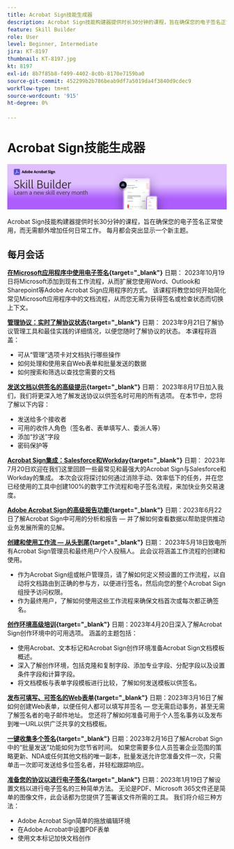 ```yaml
---
title: Acrobat Sign技能生成器
description: Acrobat Sign技能构建器提供时长30分钟的课程，旨在确保您的电子签名正常使用，而不会增加任何额外的工作量
feature: Skill Builder
role: User
level: Beginner, Intermediate
jira: KT-8197
thumbnail: KT-8197.jpg
kt: 8197
exl-id: 8b7f85b8-f499-4402-8c0b-8170e7159ba0
source-git-commit: 452299b2b786beab9df7a5019da4f3840d9cdec9
workflow-type: tm+mt
source-wordcount: '915'
ht-degree: 0%

---
```


# Acrobat Sign技能生成器

![技能生成器横幅](../assets/SB_Hero.png)

Acrobat Sign技能构建器提供时长30分钟的课程，旨在确保您的电子签名正常使用，而无需额外增加任何日常工作。 每月都会突出显示一个新主题。

## 每月会话

**[在Microsoft应用程序中使用电子签名](https://teamwork.adobe.com/adobe-sign-skill-builder/attendease/networking/experience/7c88319e-04b7-4560-aad3-ba288d5cfc76/3bd16192-c4c9-4d66-9b1c-575ddcc3c6bb){target="_blank"}**
日期： 2023年10月19日将Microsoft添加到现有工作流程，从而扩展您使用Word、Outlook和Sharepoint等Adobe Acrobat Sign应用程序的方式。 该课程将教您如何开始简化常见Microsoft应用程序中的文档流程，从而您无需为获得签名或检查状态而切换上下文。

**[管理协议：实时了解协议状态](https://teamwork.adobe.com/adobe-sign-skill-builder/attendease/networking/experience/d326c8ab-3173-4c95-9e5a-0afeff4ce006/4bae4b11-516b-4e50-8f10-d116538fd710){target="_blank"}**
日期： 2023年9月21日了解协议管理工具和最佳实践的详细情况，以便您随时了解协议的状态。 本课程将涵盖：

* 可从“管理”选项卡对文档执行哪些操作
* 如何处理和使用来自Web表单和批量发送的数据
* 如何搜索和筛选以查找您需要的文档

**[发送文档以供签名的高级提示](https://teamwork.adobe.com/adobe-sign-skill-builder/attendease/networking/experience/4c4e8632-ba24-445f-a567-a9e76429bdf5/0a2f68ed-9a21-4911-9e38-15943c0e3f9a){target="_blank"}**
日期： 2023年8月17日加入我们，我们将更深入地了解发送协议以供签名时可用的所有选项。 在本节中，您将了解以下内容：

* 发送给多个接收者
* 可用的收件人角色（签名者、表单填写人、委派人等）
* 添加“抄送”字段
* 密码保护等

**[Acrobat Sign集成：Salesforce和Workday](https://teamwork.adobe.com/adobe-sign-skill-builder/attendease/networking/experience/8409ba8b-e4ee-4e99-80cc-33902027b80e/307d147e-4b85-4330-81af-5929f0dc5ae4){target="_blank"}**
日期： 2023年7月20日欢迎在我们这里回顾一些最常见和最强大的Acrobat Sign与Salesforce和Workday的集成。 本次会议将探讨如何通过消除手动、效率低下的任务，并在您已经使用的工具中创建100%的数字工作流程和电子签名流程，来加快业务交易速度。

**[Adobe Acrobat Sign的高级报告功能](https://adobe-sign-skill-builder.joinus.adobeevents.com/attendease/networking/experience/fa28b18d-ab38-47d4-8ae8-3e0161550bd3/60081eb2-f8a3-45b6-9d75-4f3a53b4c53a){target="_blank"}**
日期：2023年6月22日了解Acrobat Sign中可用的分析和报告 — 并了解如何查看数据以帮助提供推动业务发展所需的见解。

**[创建和使用工作流 — 从头到尾](https://teamwork.adobe.com/adobe-sign-skill-builder/attendease/networking/experience/0fc7ccc5-eb36-47f0-a0d3-1fa3648c8fcf/42a9bbad-0a54-4c8c-8002-597d549600fe){target="_blank"}**
日期： 2023年5月18日致电所有Acrobat Sign管理员和最终用户/个人投稿人。 此会议将涵盖工作流程的创建和使用。

* 作为Acrobat Sign组或帐户管理员，请了解如何定义预设置的工作流程，以自动将文档路由到正确的参与方，以便进行签名，然后向您的整个Acrobat Sign组授予访问权限。
* 作为最终用户，了解如何使用这些工作流程来确保文档首次或每次都正确签名。

**[创作环境高级培训](https://adobe-sign-skill-builder.joinus.adobeevents.com/attendease/networking/experience/30c06b3c-60f7-4293-9cd2-2544104d9140/85ffced9-7613-4382-b3a3-43ba227af5ba){target="_blank"}**
日期：2023年4月20日深入了解Acrobat Sign创作环境中的可用选项。 涵盖的主题包括：

* 使用Acrobat、文本标记和Acrobat Sign创作环境准备Acrobat Sign文档模板概述。
* 深入了解创作环境，包括克隆和复制字段、添加专业字段、分配字段以及设置条件字段和计算字段。
* 将文档模板与表单字段模板进行比较，了解如何发送模板以供签名。

**[发布可填写、可签名的Web表单](https://adobe-sign-skill-builder.joinus.adobeevents.com/attendease/networking/experience/265580bf-245a-4751-9b51-c6877192d13a/9ae41cae-a53e-4b71-a748-2df0ee2e14c8){target="_blank"}**
日期：2023年3月16日了解如何创建Web表单，以便任何人都可以填写并签名 — 您无需启动事务，甚至无需了解签名者的电子邮件地址。 您还将了解如何准备可用于个人签名事务以及发布到唯一URL以供广泛共享的文档模板。

**[一键收集多个签名](https://adobe-sign-skill-builder.joinus.adobeevents.com/attendease/networking/experience/552e5165-8762-4c73-9d41-8215d48a62cc/9d88acde-96fa-4d83-89e3-1296b94f4d90){target="_blank"}**
日期：2023年2月16日了解Acrobat Sign中的“批量发送”功能如何为您节省时间。 如果您需要多位人员签署企业范围的策略更新、NDA或任何其他文档的唯一副本，批量发送允许您准备文件一次，只需单击一次即可发送给多位签名者，并轻松跟踪响应。

**[准备您的协议以进行电子签名](https://adobe-sign-skill-builder.joinus.adobeevents.com/attendease/networking/experience/c08f6e7e-2ced-48b8-8245-548302fe2df3/15f504a9-3420-4372-83c8-168115f15cbb){target="_blank"}**
日期：2023年1月19日了解设置文档以进行电子签名的三种简单方法。 无论是PDF、Microsoft 365文件还是简单的图像文件，此会话都为您提供了签署该文件所需的工具。 我们将介绍三种方法：

* Adobe Acrobat Sign简单的拖放编辑环境
* 在Adobe Acrobat中设置PDF表单
* 使用文本标记加快文档创作